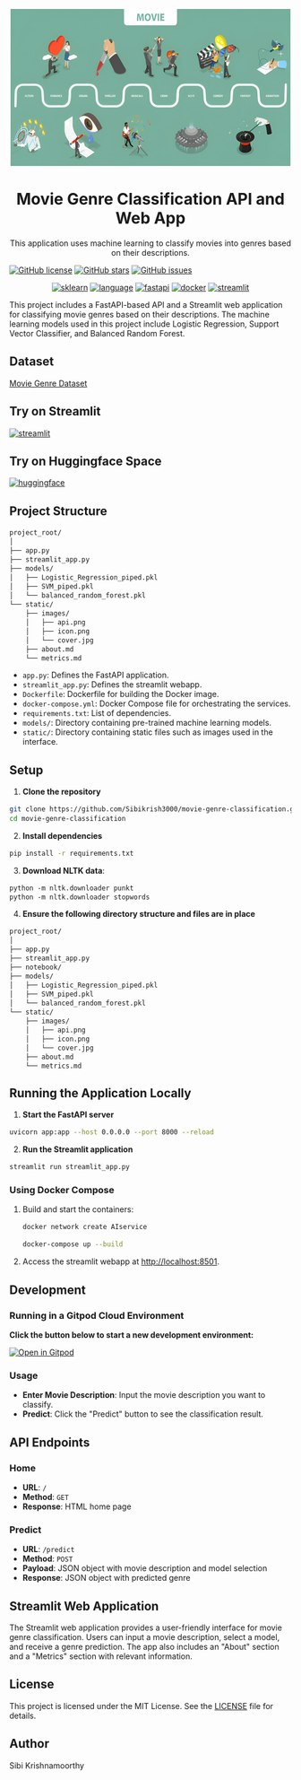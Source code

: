 
<p align="center">
<a href="https://github.com/Sibikrish3000/movie-genre-classification"><img src="https://github.com/Sibikrish3000/movie-genre-classification/blob/main/static/images/movie_genre.jpg?raw=true" alt="movie genre image" width="500" height="280"></a>
</p>
<h1 align="center">Movie Genre Classification API and Web App</h1>

<p align="center">
This application uses machine learning to classify movies into genres based on their descriptions.
</p>

<p center ="align">
<a href="https://github.com/Sibikrish3000/movie-genre-classification/blob/main/LICENSE"><img src="https://img.shields.io/github/license/Sibikrish3000/movie-genre-classification" alt="GitHub license"></a>
<a href="https://github.com/Sibikrish3000/movie-genre-classification/stargazers"><img src="https://img.shields.io/github/stars/Sibikrish3000/movie-genre-classification?style=social" alt="GitHub stars"></a>
<a href="https://github.com/Sibikrish3000/movie-genre-classification/issues"><img src="https://img.shields.io/github/issues/Sibikrish3000/movie-genre-classification" alt="GitHub issues"></a>
</p>
<p align="center">
<a href="https://scikit-learn.org/"><img src="https://img.shields.io/badge/sklearn-darkorange.svg?style=flat&logo=scikit-learn&logoColor=white" alt="sklearn"></a>
<a href="https://www.python.org"><img src="https://img.shields.io/badge/Python-yellow.svg?style=flat&logo=python&logoColor=white" alt="language"></a>
<a href="https://fastapi.tiangolo.com/"><img src="https://img.shields.io/badge/FastAPI-darkgreen.svg?style=flat&logo=fastapi&logoColor=white" alt="fastapi"></a>
<a href="https://hub.docker.com/"><img src="https://img.shields.io/badge/Docker-blue?style=flat&logo=docker&logoColor=white" alt="docker"></a>
<a href="https://www.streamlit.io"><img src="https://img.shields.io/badge/Streamlit-e63946?style=flat&logo=streamlit&logoColor=white" alt="streamlit"></a>
</p>

This project includes a FastAPI-based API and a Streamlit web application for classifying movie genres based on their descriptions. The machine learning models used in this project include Logistic Regression, Support Vector Classifier, and Balanced Random Forest.

## Dataset

[Movie Genre Dataset](https://www.kaggle.com/datasets/hijest/genre-classification-dataset-imdb)

## Try on Streamlit

<p>
<a href="https://www.streamlit.io"><img src="https://img.shields.io/badge/Streamlit-e63946?style=flat&logo=streamlit&logoColor=linear-gradient(360deg, #f093fb 0%, #f5576c 100%)" alt="streamlit" width="160" height="50"></a>
</p>

## Try on Huggingface Space

<p>
<a href="https://huggingface.co/spaces/Sibikrish3000/movie-genre-classification?theme=dark"><img src="https://img.shields.io/badge/Huggingface-white?style=flat&logo=huggingface&logoSize=amd" alt="huggingface" width="160" height="50"></a>
</p>



## Project Structure
```
project_root/
│
├── app.py
├── streamlit_app.py
├── models/
│   ├── Logistic_Regression_piped.pkl
│   ├── SVM_piped.pkl
│   └── balanced_random_forest.pkl
└── static/
    ├── images/
    │   ├── api.png
    │   ├── icon.png
    │   └── cover.jpg
    ├── about.md
    └── metrics.md
```
- `app.py`: Defines the FastAPI application.
- `streamlit_app.py`: Defines the streamlit webapp.
- `Dockerfile`: Dockerfile for building the Docker image.
- `docker-compose.yml`: Docker Compose file for orchestrating the services.
- `requirements.txt`: List of dependencies.
-  `models/`: Directory containing pre-trained machine learning models.
- `static/`: Directory containing static files such as images used in the interface.
## Setup

1. **Clone the repository**

```bash
git clone https://github.com/Sibikrish3000/movie-genre-classification.git
cd movie-genre-classification
```

2. **Install dependencies**

```bash
pip install -r requirements.txt
```

3. **Download NLTK data**: 
```
python -m nltk.downloader punkt
python -m nltk.downloader stopwords
```

4. **Ensure the following directory structure and files are in place**

```
project_root/
│
├── app.py
├── streamlit_app.py
├── notebook/
├── models/
│   ├── Logistic_Regression_piped.pkl
│   ├── SVM_piped.pkl
│   └── balanced_random_forest.pkl
└── static/
    ├── images/
    │   ├── api.png
    │   ├── icon.png
    │   └── cover.jpg
    ├── about.md
    └── metrics.md
```

## Running the Application Locally

1. **Start the FastAPI server**

```bash
uvicorn app:app --host 0.0.0.0 --port 8000 --reload
```

2. **Run the Streamlit application**

```bash
streamlit run streamlit_app.py
```
### Using Docker Compose

1. Build and start the containers:
   ```sh
   docker network create AIservice
   ```
    ```sh
    docker-compose up --build
    ```

2. Access the streamlit webapp at [http://localhost:8501](http://localhost:8080).

## Development

### Running in a Gitpod Cloud Environment

**Click the button below to start a new development environment:**

[![Open in Gitpod](https://gitpod.io/button/open-in-gitpod.svg)](https://gitpod.io/#https://github.com/Sibikrish3000/movie-genre-classification)

### Usage

- **Enter Movie Description**: Input the movie description you want to classify.
- **Predict**: Click the "Predict" button to see the classification result.
## API Endpoints

### Home

- **URL**: `/`
- **Method**: `GET`
- **Response**: HTML home page

### Predict

- **URL**: `/predict`
- **Method**: `POST`
- **Payload**: JSON object with movie description and model selection
- **Response**: JSON object with predicted genre

## Streamlit Web Application

The Streamlit web application provides a user-friendly interface for movie genre classification. Users can input a movie description, select a model, and receive a genre prediction. The app also includes an "About" section and a "Metrics" section with relevant information.

## License

This project is licensed under the MIT License. See the [LICENSE](LICENSE) file for details.

## Author

Sibi Krishnamoorthy
